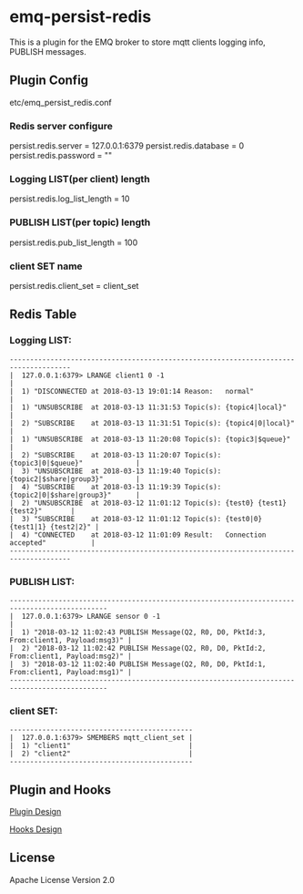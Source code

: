 emq-persist-redis
===================

This is a plugin for the EMQ broker to store mqtt clients logging info, PUBLISH messages.

Plugin Config
-------------

etc/emq_persist_redis.conf

### Redis server configure
persist.redis.server = 127.0.0.1:6379
persist.redis.database = 0
persist.redis.password = ""

### Logging LIST(per client) length
persist.redis.log_list_length = 10

### PUBLISH LIST(per topic) length
persist.redis.pub_list_length = 100

### client SET name
persist.redis.client_set = client_set

Redis Table
------------
### Logging LIST:
```
-------------------------------------------------------------------------------------
|  127.0.0.1:6379> LRANGE client1 0 -1                                              |
|  1) "DISCONNECTED at 2018-03-13 19:01:14 Reason:   normal"                        |
|  1) "UNSUBSCRIBE  at 2018-03-13 11:31:53 Topic(s): {topic4|local}"                |
|  2) "SUBSCRIBE    at 2018-03-13 11:31:51 Topic(s): {topic4|0|local}"              |
|  1) "UNSUBSCRIBE  at 2018-03-13 11:20:08 Topic(s): {topic3|$queue}"               |
|  2) "SUBSCRIBE    at 2018-03-13 11:20:07 Topic(s): {topic3|0|$queue}"             |
|  3) "UNSUBSCRIBE  at 2018-03-13 11:19:40 Topic(s): {topic2|$share|group3}"        |
|  4) "SUBSCRIBE    at 2018-03-13 11:19:39 Topic(s): {topic2|0|$share|group3}"      |
|  2) "UNSUBSCRIBE  at 2018-03-12 11:01:12 Topic(s): {test0} {test1} {test2}"       |
|  3) "SUBSCRIBE    at 2018-03-12 11:01:12 Topic(s): {test0|0} {test1|1} {test2|2}" |
|  4) "CONNECTED    at 2018-03-12 11:01:09 Result:   Connection accepted"           |
-------------------------------------------------------------------------------------
```
### PUBLISH LIST:
```
----------------------------------------------------------------------------------------------
|  127.0.0.1:6379> LRANGE sensor 0 -1                                                        |
|  1) "2018-03-12 11:02:43 PUBLISH Message(Q2, R0, D0, PktId:3, From:client1, Payload:msg3)" |
|  2) "2018-03-12 11:02:42 PUBLISH Message(Q2, R0, D0, PktId:2, From:client1, Payload:msg2)" |
|  3) "2018-03-12 11:02:40 PUBLISH Message(Q2, R0, D0, PktId:1, From:client1, Payload:msg1)" |
----------------------------------------------------------------------------------------------
```
### client SET:
```
---------------------------------------------
|  127.0.0.1:6379> SMEMBERS mqtt_client_set |
|  1) "client1"                             |
|  2) "client2"                             |
---------------------------------------------
```

Plugin and Hooks
-----------------

[Plugin Design](http://docs.emqtt.com/en/latest/design.html#plugin-design)

[Hooks Design](http://docs.emqtt.com/en/latest/design.html#hooks-design)

License
-------

Apache License Version 2.0
